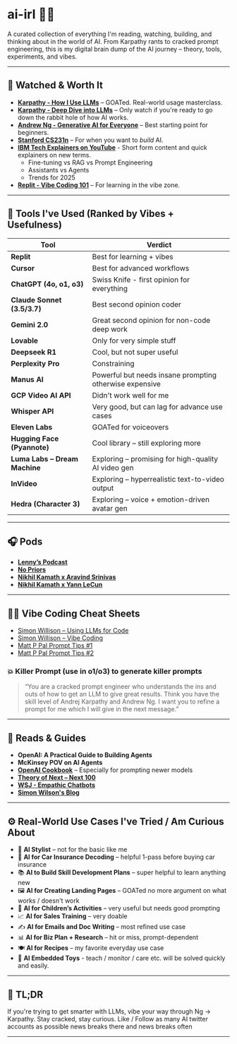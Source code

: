 # ai-irl 🧠🤖

A curated collection of everything I'm reading, watching, building, and thinking about in the world of AI. From Karpathy rants to cracked prompt engineering, this is my digital brain dump of the AI journey – theory, tools, experiments, and vibes.

---

## 🎥 Watched & Worth It

- **[Karpathy - How I Use LLMs](https://youtu.be/EWvNQjAaOHw?si=F8x9pBLFPfnU1G1w)** – GOATed. Real-world usage masterclass.
- **[Karpathy - Deep Dive into LLMs](https://youtu.be/7xTGNNLPyMI?si=sxp5d9bTn6jpxXvy)** – Only watch if you're ready to go down the rabbit hole of how AI works.
- **[Andrew Ng - Generative AI for Everyone](https://www.deeplearning.ai/courses/generative-ai-for-everyone/)** – Best starting point for beginners.
- **[Stanford CS231n](http://cs231n.stanford.edu/)** – For when you want to *build* AI.
- **[IBM Tech Explainers on YouTube](https://www.youtube.com/@IBMTechnology)** - Short form content and quick explainers on new terms. 
  - Fine-tuning vs RAG vs Prompt Engineering
  - Assistants vs Agents
  - Trends for 2025
- **[Replit - Vibe Coding 101](https://www.deeplearning.ai/short-courses/vibe-coding-101-with-replit/)** – For learning in the vibe zone.

---

## 🧰 Tools I've Used (Ranked by Vibes + Usefulness)

| Tool | Verdict |
|------|---------|
| **Replit** | Best for learning + vibes |
| **Cursor** | Best for advanced workflows |
| **ChatGPT (4o, o1, o3)** | Swiss Knife - first opinion for everything |
| **Claude Sonnet (3.5/3.7)** | Best second opinion coder |
| **Gemini 2.0** | Great second opinion for non-code deep work |
| **Lovable** | Only for very simple stuff |
| **Deepseek R1** | Cool, but not super useful |
| **Perplexity Pro** | Constraining |
| **Manus AI** | Powerful but needs insane prompting otherwise expensive |
| **GCP Video AI API** | Didn't work well for me |
| **Whisper API** | Very good, but can lag for advance use cases|
| **Eleven Labs** | GOATed for voiceovers |
| **Hugging Face (Pyannote)** | Cool library – still exploring more |
| **Luma Labs – Dream Machine** | Exploring – promising for high-quality AI video gen |
| **InVideo** | Exploring – hyperrealistic text-to-video output |
| **Hedra (Character 3)** | Exploring – voice + emotion-driven avatar gen |

---

## 🎧 Pods

- **[Lenny’s Podcast](https://open.spotify.com/show/2dR1MUZEHCOnz1LVfNac0j?si=6ef78a9734454266)**
- **[No Priors](https://open.spotify.com/show/0O65xhqvGVhpgdIrrdlEYk)**
- **[Nikhil Kamath x Aravind Srinivas](https://youtu.be/y5Ewu8wYgqM?si=xc1OHR_mkCzcqclv)**
- **[Nikhil Kamath x Yann LeCun](https://youtu.be/JAgHUDhaTU0?si=PtKgvXiC0dwM2Rm8)**

---

## 🧑‍💻 Vibe Coding Cheat Sheets

- [Simon Willison – Using LLMs for Code](https://simonwillison.net/2025/Mar/11/using-llms-for-code/)
- [Simon Willison – Vibe Coding](https://simonwillison.net/2025/Mar/19/vibe-coding/)
- [Matt P Pal Prompt Tips #1](https://x.com/mattppal/status/1917338283924746514)
- [Matt P Pal Prompt Tips #2](https://x.com/mattppal/status/1917595138802536645)

### 💥 Killer Prompt (use in o1/o3) to generate killer prompts
> “You are a cracked prompt engineer who understands the ins and outs of how to get an LLM to give great results. Think you have the skill level of Andrej Karpathy and Andrew Ng. I want you to refine a prompt for me which I will give in the next message.”

---

## 📖 Reads & Guides

- **OpenAI: A Practical Guide to Building Agents**
- **McKinsey POV on AI Agents**
- **[OpenAI Cookbook](https://github.com/openai/openai-cookbook)** – Especially for prompting newer models
- **[Theory of Next – Next 100](https://www.theoryofnext.com/next100)**
- **[WSJ - Empathic Chatbots](https://www.wsj.com/tech/ai/dont-freak-out-about-empathic-chatbots-learn-from-them-7a976f75?st=3eQeF1)**
- **[Simon Wilson's Blog](https://simonwillison.net/)**

---

## ⚙️ Real-World Use Cases I've Tried / Am Curious About

- 🧥 **AI Stylist** – not for the basic like me
- 🚗 **AI for Car Insurance Decoding** – helpful 1-pass before buying car insurance
- 📚 **AI to Build Skill Development Plans** – super helpful to learn anything new
- 🖼 **AI for Creating Landing Pages** – GOATed no more argument on what works / doesn't work 
- 🎨 **AI for Children’s Activities** – very useful but needs good prompting 
- 📈 **AI for Sales Training** – very doable 
- ✍️ **AI for Emails and Doc Writing** – most refined use case
- 📊 **AI for Biz Plan + Research** – hit or miss, prompt-dependent
- 🍽 **AI for Recipes** – my favorite everyday use case
- 🧸 **AI Embedded Toys** - teach / monitor / care etc. will be solved quickly and easily. 

---

## 🧠 TL;DR

If you're trying to get smarter with LLMs, vibe your way through Ng → Karpathy. 
Stay cracked, stay curious. Like / Follow as many AI twitter accounts as possible news breaks there and news breaks often

---

